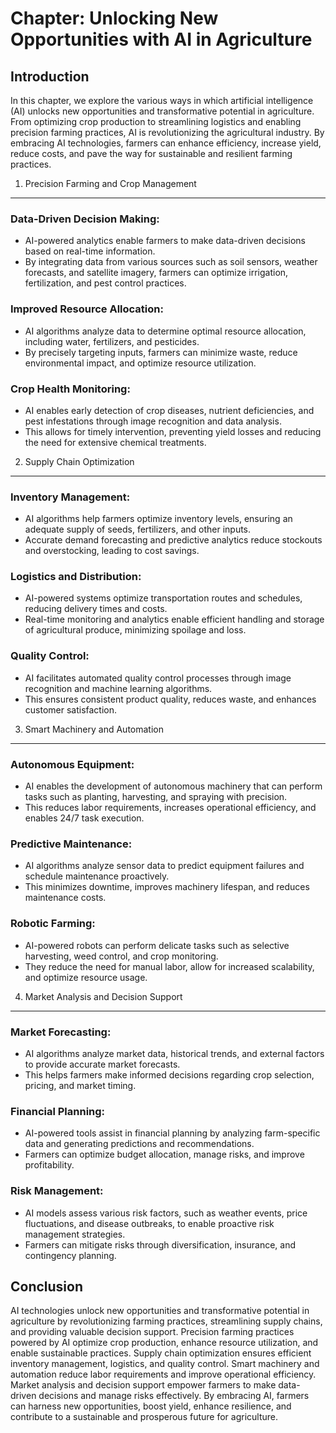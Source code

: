 Chapter: Unlocking New Opportunities with AI in Agriculture
===========================================================

Introduction
------------

In this chapter, we explore the various ways in which artificial intelligence (AI) unlocks new opportunities and transformative potential in agriculture. From optimizing crop production to streamlining logistics and enabling precision farming practices, AI is revolutionizing the agricultural industry. By embracing AI technologies, farmers can enhance efficiency, increase yield, reduce costs, and pave the way for sustainable and resilient farming practices.

1. Precision Farming and Crop Management
----------------------------------------

### Data-Driven Decision Making:

* AI-powered analytics enable farmers to make data-driven decisions based on real-time information.
* By integrating data from various sources such as soil sensors, weather forecasts, and satellite imagery, farmers can optimize irrigation, fertilization, and pest control practices.

### Improved Resource Allocation:

* AI algorithms analyze data to determine optimal resource allocation, including water, fertilizers, and pesticides.
* By precisely targeting inputs, farmers can minimize waste, reduce environmental impact, and optimize resource utilization.

### Crop Health Monitoring:

* AI enables early detection of crop diseases, nutrient deficiencies, and pest infestations through image recognition and data analysis.
* This allows for timely intervention, preventing yield losses and reducing the need for extensive chemical treatments.

2. Supply Chain Optimization
----------------------------

### Inventory Management:

* AI algorithms help farmers optimize inventory levels, ensuring an adequate supply of seeds, fertilizers, and other inputs.
* Accurate demand forecasting and predictive analytics reduce stockouts and overstocking, leading to cost savings.

### Logistics and Distribution:

* AI-powered systems optimize transportation routes and schedules, reducing delivery times and costs.
* Real-time monitoring and analytics enable efficient handling and storage of agricultural produce, minimizing spoilage and loss.

### Quality Control:

* AI facilitates automated quality control processes through image recognition and machine learning algorithms.
* This ensures consistent product quality, reduces waste, and enhances customer satisfaction.

3. Smart Machinery and Automation
---------------------------------

### Autonomous Equipment:

* AI enables the development of autonomous machinery that can perform tasks such as planting, harvesting, and spraying with precision.
* This reduces labor requirements, increases operational efficiency, and enables 24/7 task execution.

### Predictive Maintenance:

* AI algorithms analyze sensor data to predict equipment failures and schedule maintenance proactively.
* This minimizes downtime, improves machinery lifespan, and reduces maintenance costs.

### Robotic Farming:

* AI-powered robots can perform delicate tasks such as selective harvesting, weed control, and crop monitoring.
* They reduce the need for manual labor, allow for increased scalability, and optimize resource usage.

4. Market Analysis and Decision Support
---------------------------------------

### Market Forecasting:

* AI algorithms analyze market data, historical trends, and external factors to provide accurate market forecasts.
* This helps farmers make informed decisions regarding crop selection, pricing, and market timing.

### Financial Planning:

* AI-powered tools assist in financial planning by analyzing farm-specific data and generating predictions and recommendations.
* Farmers can optimize budget allocation, manage risks, and improve profitability.

### Risk Management:

* AI models assess various risk factors, such as weather events, price fluctuations, and disease outbreaks, to enable proactive risk management strategies.
* Farmers can mitigate risks through diversification, insurance, and contingency planning.

Conclusion
----------

AI technologies unlock new opportunities and transformative potential in agriculture by revolutionizing farming practices, streamlining supply chains, and providing valuable decision support. Precision farming practices powered by AI optimize crop production, enhance resource utilization, and enable sustainable practices. Supply chain optimization ensures efficient inventory management, logistics, and quality control. Smart machinery and automation reduce labor requirements and improve operational efficiency. Market analysis and decision support empower farmers to make data-driven decisions and manage risks effectively. By embracing AI, farmers can harness new opportunities, boost yield, enhance resilience, and contribute to a sustainable and prosperous future for agriculture.
